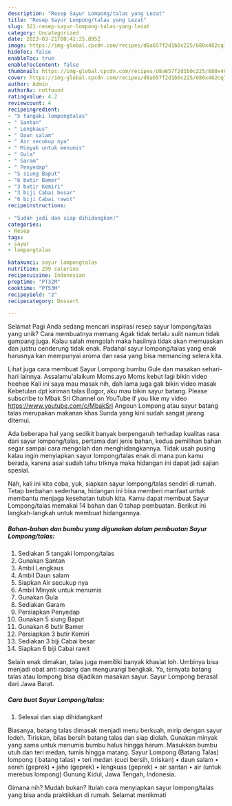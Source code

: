 ```yaml
---
description: "Resep Sayur Lompong/talas yang Lezat"
title: "Resep Sayur Lompong/talas yang Lezat"
slug: 321-resep-sayur-lompong-talas-yang-lezat
category: Uncategorized
date: 2023-03-21T00:41:25.895Z
image: https://img-global.cpcdn.com/recipes/d8a657f2d1b0c225/680x482cq70/sayur-lompongtalas-foto-resep-utama.jpg
hideToc: false
enableToc: true
enableTocContent: false
thumbnail: https://img-global.cpcdn.com/recipes/d8a657f2d1b0c225/680x482cq70/sayur-lompongtalas-foto-resep-utama.jpg
cover: https://img-global.cpcdn.com/recipes/d8a657f2d1b0c225/680x482cq70/sayur-lompongtalas-foto-resep-utama.jpg
author: Admin
authorAv: notfound
ratingvalue: 4.2
reviewcount: 4
recipeingredient:
- "5 tangaki lompongtalas"
- " Santan"
- " Lengkaus"
- " Daun salam"
- " Air secukup nya"
- " Minyak untuk menumis"
- " Gula"
- " Garam"
- " Penyedap"
- "5 siung Baput"
- "6 butir Bamer"
- "3 butir Kemiri"
- "3 biji Cabai besar"
- "6 biji Cabai rawit"
recipeinstructions:

- "Sudah jadi dan siap dihidangkan!"
categories:
- Resep
tags:
- sayur
- lompongtalas

katakunci: sayur lompongtalas 
nutrition: 299 calories
recipecuisine: Indonesian
preptime: "PT32M"
cooktime: "PT53M"
recipeyield: "2"
recipecategory: Dessert

---
```



Selamat Pagi Anda sedang mencari inspirasi resep sayur lompong/talas yang unik? Cara membuatnya memang Agak tidak terlalu sulit namun tidak gampang juga. Kalau salah mengolah maka hasilnya tidak akan memuaskan dan justru cenderung tidak enak. Padahal sayur lompong/talas yang enak harusnya kan mempunyai aroma dan rasa yang bisa memancing selera kita.


Lihat juga cara membuat Sayur Lompong bumbu Gule dan masakan sehari-hari lainnya. Assalamu&#39;alaikum Moms.ayo Moms kebut lagi bikin video heehee Kali ini saya mau masak nih, dah lama juga gak bikin video masak Kebetulan dpt kiriman talas Bogor, aku mau bikin sayur batang. Please subscribe to Mbak Sri Channel on YouTube if you like my video https://www.youtube.com/c/MbakSri Angeun Lompong atau sayur batang talas merupakan makanan khas Sunda yang kini sudah sangat jarang ditemui.

Ada beberapa hal yang sedikit banyak berpengaruh terhadap kualitas rasa dari sayur lompong/talas, pertama dari jenis bahan, kedua pemilihan bahan segar sampai cara mengolah dan menghidangkannya. Tidak usah pusing kalau ingin menyiapkan sayur lompong/talas enak di mana pun kamu berada, karena asal sudah tahu triknya maka hidangan ini dapat jadi sajian spesial.


Nah, kali ini kita coba, yuk, siapkan sayur lompong/talas sendiri di rumah. Tetap berbahan sederhana, hidangan ini bisa memberi manfaat untuk membantu menjaga kesehatan tubuh kita. Kamu dapat membuat Sayur Lompong/talas memakai 14 bahan dan 0 tahap pembuatan. Berikut ini langkah-langkah untuk membuat hidangannya.

<!--inarticleads1-->

##### Bahan-bahan dan bumbu yang digunakan dalam pembuatan Sayur Lompong/talas:

1. Sediakan 5 tangaki lompong/talas
1. Gunakan  Santan
1. Ambil  Lengkaus
1. Ambil  Daun salam
1. Siapkan  Air secukup nya
1. Ambil  Minyak untuk menumis
1. Gunakan  Gula
1. Sediakan  Garam
1. Persiapkan  Penyedap
1. Gunakan 5 siung Baput
1. Gunakan 6 butir Bamer
1. Persiapkan 3 butir Kemiri
1. Sediakan 3 biji Cabai besar
1. Siapkan 6 biji Cabai rawit


Selain enak dimakan, talas juga memiliki banyak khasiat loh. Umbinya bisa menjadi obat anti radang dan mengurangi bengkak. Ya, ternyata batang talas atau lompong bisa dijadikan masakan sayur. Sayur Lompong berasal dari Jawa Barat. 

<!--inarticleads2-->

##### Cara buat Sayur Lompong/talas:


1. Selesai dan siap dihidangkan!

Biasanya, batang talas dimasak menjadi menu berkuah, mirip dengan sayur lodeh. Tiriskan, bilas bersih batang talas dan siap diolah. Gunakan minyak yang sama untuk menumis bumbu halus hingga harum. Masukkan bumbu utuh dan teri medan, tumis hingga matang. Sayur Lompong (Batang Talas) lompong ( batang talas) • teri medan (cuci bersih, tiriskan) • daun salam • sereh (geprek) • jahe (geprek) • lengkuas (geprek) • air santan • air (untuk merebus lompong) Gunung Kidul, Jawa Tengah, Indonesia. 

Gimana nih? Mudah bukan? Itulah cara menyiapkan sayur lompong/talas yang bisa anda praktikkan di rumah. Selamat menikmati
